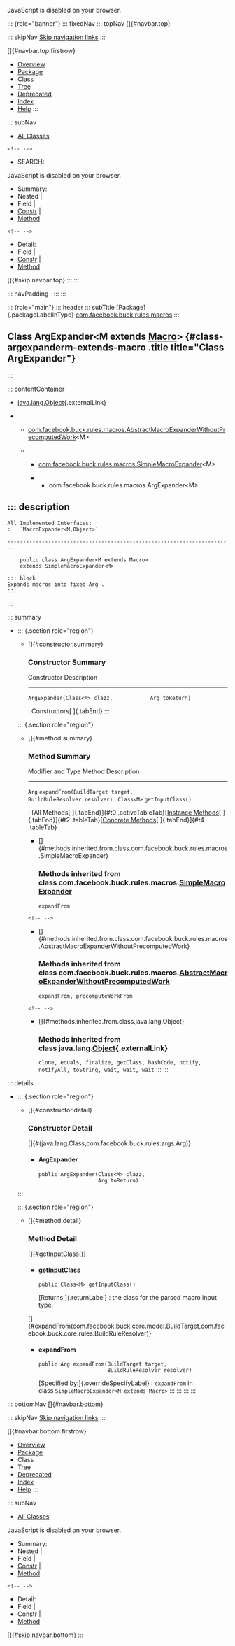 <div>

JavaScript is disabled on your browser.

</div>

::: {role="banner"}
::: fixedNav
::: topNav
[]{#navbar.top}

::: skipNav
[Skip navigation links](#skip.navbar.top "Skip navigation links")
:::

[]{#navbar.top.firstrow}

-   [Overview](../../../../../index.html)
-   [Package](package-summary.html)
-   Class
-   [Tree](package-tree.html)
-   [Deprecated](../../../../../deprecated-list.html)
-   [Index](../../../../../index-all.html)
-   [Help](../../../../../help-doc.html)
:::

::: subNav
-   [All Classes](../../../../../allclasses.html)

```{=html}
<!-- -->
```
-   SEARCH:

<div>

<div>

JavaScript is disabled on your browser.

</div>

</div>

<div>

-   Summary: 
-   Nested \| 
-   Field \| 
-   [Constr](#constructor.summary) \| 
-   [Method](#method.summary)

```{=html}
<!-- -->
```
-   Detail: 
-   Field \| 
-   [Constr](#constructor.detail) \| 
-   [Method](#method.detail)

</div>

[]{#skip.navbar.top}
:::
:::

::: navPadding
 
:::
:::

::: {role="main"}
::: header
::: subTitle
[Package]{.packageLabelInType} [com.facebook.buck.rules.macros](package-summary.html)
:::

## Class ArgExpander\<M extends [Macro](Macro.html "interface in com.facebook.buck.rules.macros")\> {#class-argexpanderm-extends-macro .title title="Class ArgExpander"}
:::

::: contentContainer
-   [java.lang.Object](http://docs.oracle.com/javase/7/docs/api/java/lang/Object.html?is-external=true "class or interface in java.lang"){.externalLink}

-   -   [com.facebook.buck.rules.macros.AbstractMacroExpanderWithoutPrecomputedWork](AbstractMacroExpanderWithoutPrecomputedWork.html "class in com.facebook.buck.rules.macros")\<M\>

    -   -   [com.facebook.buck.rules.macros.SimpleMacroExpander](SimpleMacroExpander.html "class in com.facebook.buck.rules.macros")\<M\>

        -   -   com.facebook.buck.rules.macros.ArgExpander\<M\>

::: description
-   

    All Implemented Interfaces:
    :   `MacroExpander<M,​Object>`

    ------------------------------------------------------------------------

        public class ArgExpander<M extends Macro>
        extends SimpleMacroExpander<M>

    ::: block
    Expands macros into fixed Arg .
    :::
:::

::: summary
-   ::: {.section role="region"}
    -   []{#constructor.summary}

        ### Constructor Summary

          Constructor                                              Description
          -------------------------------------------------------- -------------
          `ArgExpander​(Class<M> clazz,            Arg toReturn)`    

          : Constructors[ ]{.tabEnd}
    :::

    ::: {.section role="region"}
    -   []{#method.summary}

        ### Method Summary

          Modifier and Type   Method                                                                   Description
          ------------------- ------------------------------------------------------------------------ -------------
          `Arg`               `expandFrom​(BuildTarget target,           BuildRuleResolver resolver)`    
          `Class<M>`          `getInputClass()`                                                         

          : [All Methods[ ]{.tabEnd}]{#t0 .activeTableTab}[[Instance
          Methods](javascript:show(2);)[ ]{.tabEnd}]{#t2
          .tableTab}[[Concrete
          Methods](javascript:show(8);)[ ]{.tabEnd}]{#t4 .tableTab}

        -   []{#methods.inherited.from.class.com.facebook.buck.rules.macros.SimpleMacroExpander}

            ### Methods inherited from class com.facebook.buck.rules.macros.[SimpleMacroExpander](SimpleMacroExpander.html "class in com.facebook.buck.rules.macros")

            `expandFrom`

        ```{=html}
        <!-- -->
        ```
        -   []{#methods.inherited.from.class.com.facebook.buck.rules.macros.AbstractMacroExpanderWithoutPrecomputedWork}

            ### Methods inherited from class com.facebook.buck.rules.macros.[AbstractMacroExpanderWithoutPrecomputedWork](AbstractMacroExpanderWithoutPrecomputedWork.html "class in com.facebook.buck.rules.macros")

            `expandFrom, precomputeWorkFrom`

        ```{=html}
        <!-- -->
        ```
        -   []{#methods.inherited.from.class.java.lang.Object}

            ### Methods inherited from class java.lang.[Object](http://docs.oracle.com/javase/7/docs/api/java/lang/Object.html?is-external=true "class or interface in java.lang"){.externalLink}

            `clone, equals, finalize, getClass, hashCode, notify, notifyAll, toString, wait, wait, wait`
    :::
:::

::: details
-   ::: {.section role="region"}
    -   []{#constructor.detail}

        ### Constructor Detail

        []{#<init>(java.lang.Class,com.facebook.buck.rules.args.Arg)}

        -   #### ArgExpander

                public ArgExpander​(Class<M> clazz,
                                   Arg toReturn)
    :::

    ::: {.section role="region"}
    -   []{#method.detail}

        ### Method Detail

        []{#getInputClass()}

        -   #### getInputClass

            ``` methodSignature
            public Class<M> getInputClass()
            ```

            [Returns:]{.returnLabel}
            :   the class for the parsed macro input type.

        []{#expandFrom(com.facebook.buck.core.model.BuildTarget,com.facebook.buck.core.rules.BuildRuleResolver)}

        -   #### expandFrom

            ``` methodSignature
            public Arg expandFrom​(BuildTarget target,
                                  BuildRuleResolver resolver)
            ```

            [Specified by:]{.overrideSpecifyLabel}
            :   `expandFrom` in
                class `SimpleMacroExpander<M extends Macro>`
    :::
:::
:::
:::

::: bottomNav
[]{#navbar.bottom}

::: skipNav
[Skip navigation links](#skip.navbar.bottom "Skip navigation links")
:::

[]{#navbar.bottom.firstrow}

-   [Overview](../../../../../index.html)
-   [Package](package-summary.html)
-   Class
-   [Tree](package-tree.html)
-   [Deprecated](../../../../../deprecated-list.html)
-   [Index](../../../../../index-all.html)
-   [Help](../../../../../help-doc.html)
:::

::: subNav
-   [All Classes](../../../../../allclasses.html)

<div>

<div>

JavaScript is disabled on your browser.

</div>

</div>

<div>

-   Summary: 
-   Nested \| 
-   Field \| 
-   [Constr](#constructor.summary) \| 
-   [Method](#method.summary)

```{=html}
<!-- -->
```
-   Detail: 
-   Field \| 
-   [Constr](#constructor.detail) \| 
-   [Method](#method.detail)

</div>

[]{#skip.navbar.bottom}
:::
